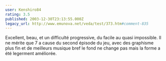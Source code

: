 ```yaml
---
user: Kenshiro84
rating: 3.5
published: 2003-12-30T23:13:55.000Z
legacy_url: http://www.emunova.net/veda/test/373.htm#comment-835
---
```

Excellent, beau, et un difficulté progressive, du facile au quasi impossible. Il ne mérite que 7 a cause du second épisode du jeu, avec des graphisme plus fin et de meilleurs musique bref le fond ne change pas mais la forme a été legerment améliorée.